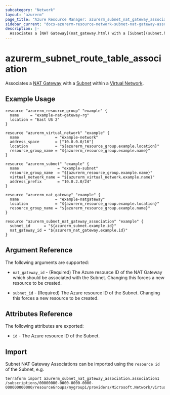 ```yaml
---
subcategory: "Network"
layout: "azurerm"
page_title: "Azure Resource Manager: azurerm_subnet_nat_gateway_association"
sidebar_current: "docs-azurerm-resource-network-subnet-nat-gateway-association"
description: |-
  Associates a [NAT Gateway](nat_gateway.html) with a [Subnet](subnet.html) within a [Virtual Network](virtual_network.html).
---
```


# azurerm_subnet_route_table_association

Associates a [NAT Gateway](nat_gateway.html) with a [Subnet](subnet.html) within a [Virtual Network](virtual_network.html).

## Example Usage

```hcl
resource "azurerm_resource_group" "example" {
  name     = "example-nat-gateway-rg"
  location = "East US 2"
}

resource "azurerm_virtual_network" "example" {
  name                = "example-network"
  address_space       = ["10.0.0.0/16"]
  location            = "${azurerm_resource_group.example.location}"
  resource_group_name = "${azurerm_resource_group.example.name}"
}

resource "azurerm_subnet" "example" {
  name                 = "example-subnet"
  resource_group_name  = "${azurerm_resource_group.example.name}"
  virtual_network_name = "${azurerm_virtual_network.example.name}"
  address_prefix       = "10.0.2.0/24"
}

resource "azurerm_nat_gateway" "example" {
  name                = "example-natgateway"
  location            = "${azurerm_resource_group.example.location}"
  resource_group_name = "${azurerm_resource_group.example.name}"
}

resource "azurerm_subnet_nat_gateway_association" "example" {
  subnet_id      = "${azurerm_subnet.example.id}"
  nat_gateway_id = "${azurerm_nat_gateway.example.id}"
}
```

## Argument Reference

The following arguments are supported:

* `nat_gateway_id` - (Required) The Azure resource ID of the NAT Gateway which should be associated with the Subnet. Changing this forces a new resource to be created.

* `subnet_id` - (Required) The Azure resource ID of the Subnet. Changing this forces a new resource to be created.

## Attributes Reference

The following attributes are exported:

* `id` - The Azure resource ID of the Subnet.

## Import

Subnet NAT Gateway Associations can be imported using the `resource id` of the Subnet, e.g.

```shell
terraform import azurerm_subnet_nat_gateway_association.association1 /subscriptions/00000000-0000-0000-0000-000000000000/resourceGroups/mygroup1/providers/Microsoft.Network/virtualNetworks/myvnet1/subnets/mysubnet1
```
